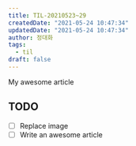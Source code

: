 ```yaml
---
title: TIL-20210523~29
createdDate: "2021-05-24 10:47:34"
updatedDate: "2021-05-24 10:47:34"
author: 정대화
tags:
  - til
draft: false
---
```


My awesome article

## TODO

-   [ ] Replace image
-   [ ] Write an awesome article
